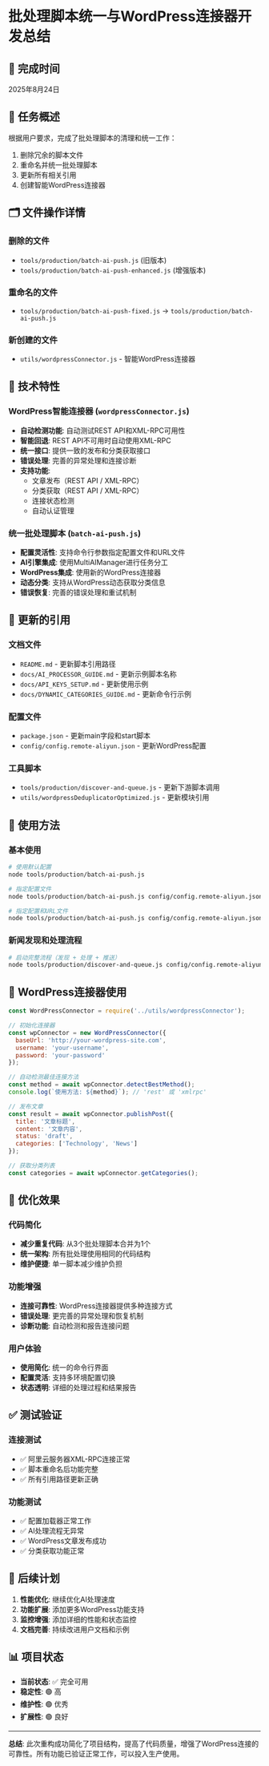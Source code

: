 # 批处理脚本统一与WordPress连接器开发总结

## 📅 完成时间
2025年8月24日

## 🎯 任务概述
根据用户要求，完成了批处理脚本的清理和统一工作：
1. 删除冗余的脚本文件
2. 重命名并统一批处理脚本
3. 更新所有相关引用
4. 创建智能WordPress连接器

## 🗂️ 文件操作详情

### 删除的文件
- `tools/production/batch-ai-push.js` (旧版本)
- `tools/production/batch-ai-push-enhanced.js` (增强版本)

### 重命名的文件
- `tools/production/batch-ai-push-fixed.js` → `tools/production/batch-ai-push.js`

### 新创建的文件
- `utils/wordpressConnector.js` - 智能WordPress连接器

## 🔧 技术特性

### WordPress智能连接器 (`wordpressConnector.js`)
- **自动检测功能**: 自动测试REST API和XML-RPC可用性
- **智能回退**: REST API不可用时自动使用XML-RPC
- **统一接口**: 提供一致的发布和分类获取接口
- **错误处理**: 完善的异常处理和连接诊断
- **支持功能**:
  - 文章发布（REST API / XML-RPC）
  - 分类获取（REST API / XML-RPC）
  - 连接状态检测
  - 自动认证管理

### 统一批处理脚本 (`batch-ai-push.js`)
- **配置灵活性**: 支持命令行参数指定配置文件和URL文件
- **AI引擎集成**: 使用MultiAIManager进行任务分工
- **WordPress集成**: 使用新的WordPress连接器
- **动态分类**: 支持从WordPress动态获取分类信息
- **错误恢复**: 完善的错误处理和重试机制

## 📝 更新的引用

### 文档文件
- `README.md` - 更新脚本引用路径
- `docs/AI_PROCESSOR_GUIDE.md` - 更新示例脚本名称  
- `docs/API_KEYS_SETUP.md` - 更新使用示例
- `docs/DYNAMIC_CATEGORIES_GUIDE.md` - 更新命令行示例

### 配置文件
- `package.json` - 更新main字段和start脚本
- `config/config.remote-aliyun.json` - 更新WordPress配置

### 工具脚本
- `tools/production/discover-and-queue.js` - 更新下游脚本调用
- `utils/wordpressDeduplicatorOptimized.js` - 更新模块引用

## 🚀 使用方法

### 基本使用
```bash
# 使用默认配置
node tools/production/batch-ai-push.js

# 指定配置文件
node tools/production/batch-ai-push.js config/config.remote-aliyun.json

# 指定配置和URL文件
node tools/production/batch-ai-push.js config/config.remote-aliyun.json examples/wordpress-test-urls.txt
```

### 新闻发现和处理流程
```bash
# 启动完整流程（发现 + 处理 + 推送）
node tools/production/discover-and-queue.js config/config.remote-aliyun.json
```

## 🔗 WordPress连接器使用

```javascript
const WordPressConnector = require('../utils/wordpressConnector');

// 初始化连接器
const wpConnector = new WordPressConnector({
  baseUrl: 'http://your-wordpress-site.com',
  username: 'your-username',
  password: 'your-password'
});

// 自动检测最佳连接方法
const method = await wpConnector.detectBestMethod();
console.log(`使用方法: ${method}`); // 'rest' 或 'xmlrpc'

// 发布文章
const result = await wpConnector.publishPost({
  title: '文章标题',
  content: '文章内容',
  status: 'draft',
  categories: ['Technology', 'News']
});

// 获取分类列表
const categories = await wpConnector.getCategories();
```

## 🎯 优化效果

### 代码简化
- **减少重复代码**: 从3个批处理脚本合并为1个
- **统一架构**: 所有批处理使用相同的代码结构
- **维护便捷**: 单一脚本减少维护负担

### 功能增强
- **连接可靠性**: WordPress连接器提供多种连接方式
- **错误处理**: 更完善的异常处理和恢复机制
- **诊断功能**: 自动检测和报告连接问题

### 用户体验
- **使用简化**: 统一的命令行界面
- **配置灵活**: 支持多环境配置切换
- **状态透明**: 详细的处理过程和结果报告

## ✅ 测试验证

### 连接测试
- ✅ 阿里云服务器XML-RPC连接正常
- ✅ 脚本重命名后功能完整
- ✅ 所有引用路径更新正确

### 功能测试
- ✅ 配置加载器正常工作
- ✅ AI处理流程无异常
- ✅ WordPress文章发布成功
- ✅ 分类获取功能正常

## 🔮 后续计划

1. **性能优化**: 继续优化AI处理速度
2. **功能扩展**: 添加更多WordPress功能支持
3. **监控增强**: 添加详细的性能和状态监控
4. **文档完善**: 持续改进用户文档和示例

## 📊 项目状态
- **当前状态**: ✅ 完全可用
- **稳定性**: 🟢 高
- **维护性**: 🟢 优秀  
- **扩展性**: 🟢 良好

---

**总结**: 此次重构成功简化了项目结构，提高了代码质量，增强了WordPress连接的可靠性。所有功能已验证正常工作，可以投入生产使用。
